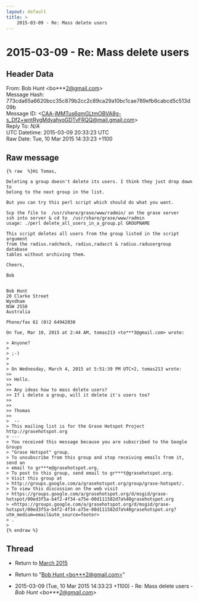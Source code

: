 ```yaml
---
layout: default
title: >
    2015-03-09 - Re: Mass delete users
---
```


# 2015-03-09 - Re: Mass delete users

## Header Data

From: Bob Hunt \<bo***2@gmail.com\><br>
Message Hash: 773cda65a6620bcc35c879b2cc2c89ca29a10bc1cae789efb6cabcd5c513d09b<br>
Message ID: \<CAA-jMMTus6qmGLtmOBVA8g-s_Df2+wntRygMdyahyoGDTvFRQQ@mail.gmail.com\><br>
Reply To: _N/A_<br>
UTC Datetime: 2015-03-09 20:33:23 UTC<br>
Raw Date: Tue, 10 Mar 2015 14:33:23 +1100<br>

## Raw message

```
{% raw  %}Hi Tomas,

Deleting a group doesn't delete its users. I think they just drop down to
belong to the next group in the list.

But you can try this perl script which should do what you want.

Scp the file to  /usr/share/grase/www/radmin/ on the grase server
ssh into server & cd to  /usr/share/grase/www/radmin
usage: ./perl delete_all_users_in_a_group.pl GROUPNAME

This script deletes all users from the group listed in the script argument
from the radius.radcheck, radius,radacct & radius.radusergroup database
tables without archiving them.

Cheers,

Bob


Bob Hunt
20 Clarke Street
Wyndham
NSW 2550
Australia

Phone/fax 61 (0)2 64942030

On Tue, Mar 10, 2015 at 2:44 AM, tomas213 <to***3@gmail.com> wrote:

> Anyone?
>
> ;-)
>
>
> On Wednesday, March 4, 2015 at 5:51:39 PM UTC+2, tomas213 wrote:
>>
>> Hello.
>>
>> Any ideas how to mass delete users?
>> If i delete a group, will it delete it's users too?
>>
>>
>> Thomas
>>
>  --
> This mailing list is for the Grase Hotspot Project http://grasehotspot.org
> ---
> You received this message because you are subscribed to the Google Groups
> "Grase Hotspot" group.
> To unsubscribe from this group and stop receiving emails from it, send an
> email to gr***e@grasehotspot.org.
> To post to this group, send email to gr***t@grasehotspot.org.
> Visit this group at
> http://groups.google.com/a/grasehotspot.org/group/grase-hotspot/.
> To view this discussion on the web visit
> https://groups.google.com/a/grasehotspot.org/d/msgid/grase-hotspot/00ed3f5a-b4f2-4f34-a75e-00d111582d7a%40grasehotspot.org
> <https://groups.google.com/a/grasehotspot.org/d/msgid/grase-hotspot/00ed3f5a-b4f2-4f34-a75e-00d111582d7a%40grasehotspot.org?utm_medium=email&utm_source=footer>
> .
>
{% endraw %}
```

## Thread

+ Return to [March 2015](/archive/2015/03)

+ Return to "[Bob Hunt <bo***2<span>@</span>gmail.com>](/authors/bo___2_at_gmail_com)"

+ 2015-03-09 (Tue, 10 Mar 2015 14:33:23 +1100) - Re: Mass delete users - _Bob Hunt \<bo***2@gmail.com\>_

